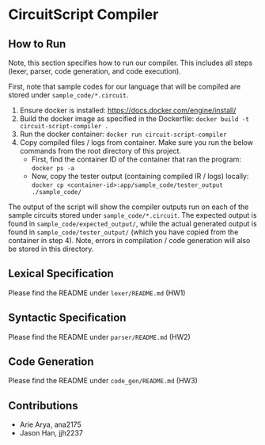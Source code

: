 # CircuitScript Compiler

## How to Run

Note, this section specifies how to run our compiler. This includes all steps (lexer, parser, code generation, and code execution).

First, note that sample codes for our language that will be compiled are stored under `sample_code/*.circuit`.

1. Ensure docker is installed: https://docs.docker.com/engine/install/
2. Build the docker image as specified in the Dockerfile: `docker build -t circuit-script-compiler .`
3. Run the docker container: `docker run circuit-script-compiler`
4. Copy compiled files / logs from container. Make sure you run the below commands from the root directory of this project.
    - First, find the container ID of the container that ran the program: `docker ps -a`
    - Now, copy the tester output (containing compiled IR / logs) locally: `docker cp <container-id>:app/sample_code/tester_output ./sample_code/`

The output of the script will show the compiler outputs run on each of the sample circuits stored under `sample_code/*.circuit`. The expected output is found in `sample_code/expected_output/`, while the actual generated output is found in `sample_code/tester_output/` (which you have copied from the container in step 4). Note, errors in compilation / code generation will also be stored in this directory.

## Lexical Specification

Please find the README under `lexer/README.md` (HW1)

## Syntactic Specification

Please find the README under `parser/README.md` (HW2)

## Code Generation

Please find the README under `code_gen/README.md` (HW3)

## Contributions

-   Arie Arya, ana2175
-   Jason Han, jjh2237
